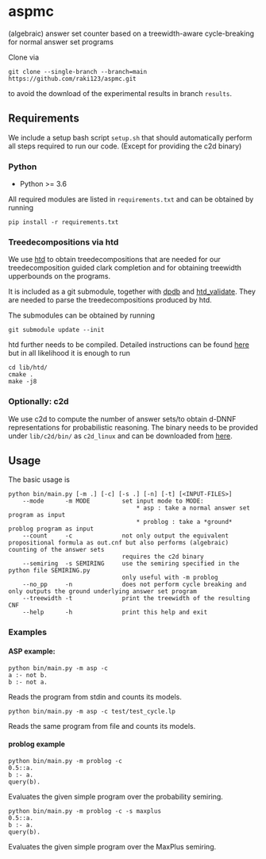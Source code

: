 # aspmc
(algebraic) answer set counter based on a treewidth-aware cycle-breaking for normal answer set programs

Clone via 
```
git clone --single-branch --branch=main https://github.com/raki123/aspmc.git
```
to avoid the download of the experimental results in branch `results`.

## Requirements
We include a setup bash script `setup.sh` that should automatically perform all steps required to run our code. (Except for providing the c2d binary)

### Python
* Python >= 3.6

All required modules are listed in `requirements.txt` and can be obtained by running
```
pip install -r requirements.txt
```

### Treedecompositions via htd
We use [htd](https://github.com/TU-Wien-DBAI/htd) to obtain treedecompositions that are needed for our treedecomposition guided clark completion and for obtaining treewidth upperbounds on the programs.

It is included as a git submodule, together with [dpdb](https://github.com/hmarkus/dp_on_dbs) and [htd_validate](https://github.com/raki123/htd_validate). They are needed to parse the treedecompositions produced by htd.

The submodules can be obtained by running
```
git submodule update --init
```

htd further needs to be compiled. Detailed instructions can be found [here](https://github.com/mabseher/htd/blob/master/INSTALL.md) but in all likelihood it is enough to run
```
cd lib/htd/
cmake .
make -j8
```

### Optionally: c2d
We use c2d to compute the number of answer sets/to obtain d-DNNF representations for probabilistic reasoning. 
The binary needs to be provided under `lib/c2d/bin/` as `c2d_linux` and can be downloaded from [here](http://reasoning.cs.ucla.edu/c2d/).

## Usage

The basic usage is

```
python bin/main.py [-m .] [-c] [-s .] [-n] [-t] [<INPUT-FILES>]
    --mode      -m MODE         set input mode to MODE:
                                    * asp : take a normal answer set program as input
                                    * problog : take a *ground* problog program as input
    --count     -c              not only output the equivalent propositional formula as out.cnf but also performs (algebraic) counting of the answer sets
                                requires the c2d binary
    --semiring  -s SEMIRING     use the semiring specified in the python file SEMIRING.py
                                only useful with -m problog
    --no_pp     -n              does not perform cycle breaking and only outputs the ground underlying answer set program
    --treewidth -t              print the treewidth of the resulting CNF
    --help      -h              print this help and exit
```

### Examples
#### ASP example:
```
python bin/main.py -m asp -c
a :- not b.
b :- not a.
```
Reads the program from stdin and counts its models.

```
python bin/main.py -m asp -c test/test_cycle.lp
```
Reads the same program from file and counts its models.

#### problog example
```
python bin/main.py -m problog -c
0.5::a.
b :- a.
query(b).
```
Evaluates the given simple program over the probability semiring.

```
python bin/main.py -m problog -c -s maxplus
0.5::a.
b :- a.
query(b).
```
Evaluates the given simple program over the MaxPlus semiring.

